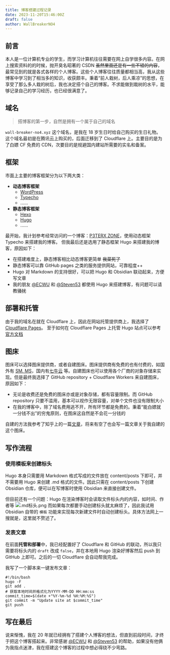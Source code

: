 ```yaml
---
title: 博客搭建过程记录
date: 2023-11-20T15:46:00Z
draft: false
author: WallBreakerNO4
---
```


## 前言

本人是一位计算机专业的学生，而学习计算机往往需要在网上自学很多内容。在网上搜索资料的的时候，抛开臭名昭著的 CSDN ~~虽然里面还是有一些不错的内容~~，最常见到的就是各式各样的个人博客。这些个人博客往往质量都相当高，我从这些博客中学习到了相当多的知识，收获颇丰。秉着“前人栽树，后人乘凉”的思想，在享受了那么多人栽的树后，我也决定搭个自己的博客。不求能做到栽树的水平，能够记录自己的学习经历，也已经很满意了。
## 域名

> 搭博客的第一步，自然是拥有一个属于自己的域名

`wall-breaker-no4.xyz` 这个域名，是我在 18 岁生日时给自己购买的生日礼物。这个域名最初是在腾讯云上购买的，后面迁移到了 Cloudflare 上。主要目的是为了白嫖 CF 免费的 CDN，次要目的是规避国内建站所需要的实名和备案。

## 框架

市面上主要的博客框架分为以下两大类：

- **动态博客框架**
  - [WordPress](https://wordpress.org/)
  - [Typecho](https://typecho.org/)
  - ......
- **静态博客框架**
  - [Hexo](https://hexo.io)
  - [Hugo](https://gohugo.io/)
  - ......

最开始，我计划参考经常访问的一个博客：[P3TERX ZONE](https://p3terx.com/)，使用动态框架 Typecho 来搭建我的博客。
但我最后还是选用了静态框架 Hugo 来搭建我的博客，原因如下：

- 在搭建难度上，静态博客相比动态博客更简单 ~~我菜死了~~
- 静态博客可以靠 GitHub pages 之类的服务提供网站，可靠程度++
- Hugo 对 Markdown 的支持很好，可以把 Hugo 和 Obsidian 联动起来，方便写文章
- 我的朋友 [@ECWU](https://ecwuuuuu.com/) 和 [@Steven53](https://blog.steven53.top/) 都使用 Hugo 来搭建博客，有问题可以请教~~骚扰~~

## 部署和托管

由于我的域名在就在 Cloudflare 上，因此在网站托管提供商上，我选择了 [Cloudflare Pages](https://developers.cloudflare.com/pages/)。
至于如何在 Cloudflare Pages 上托管 Hugo 站点可以参考[官方文档](https://developers.cloudflare.com/pages/framework-guides/deploy-a-hugo-site/)

## 图床

图床可以选择图床提供商，或者自建图床。图床提供商有免费的也有付费的，如国外有 [SM. MS](https://sm.ms/)，国内有[七牛云](https://www.qiniu.com/) 等。自建图床也可以使用各个厂商的对象存储来实现。但是最终我选择了 GitHub repository + Cloudflare Workers 来自建图床，原因如下：

- 无论是收费还是免费的图床亦或是对象存储，都有容量限制。而 GitHub repository 只要不滥用，基本可以视作无限容量，对单个文件也没有限制大小
- 在我的博客中，除了域名费用逃不开，所有环节都是免费的。秉着“能白嫖就一分钱不出”的穷鬼原则，在图床这自然是不会花一分钱的

自建的方法我参考了知乎上的一篇[文章](https://zhuanlan.zhihu.com/p/626135137)，将来有空了也会写一篇文章关于我自建的这个图床。
## 写作流程
### 使用模板来创建标头

Hugo 本身只需要用 Markdown 格式写成的文件放在 content/posts 下即可，并不需要用 Hugo 来创建 .md 格式的文件。因此只需在 content/posts 下创建 Obsidian 仓库，便可以在写博客时使用 Obsidian 来直接创建文件。

但目前还有一个问题：Hugo 在渲染博客时会读取文件标头内的内容，如时间、作者等 ![.md标头.png](https://image.wall-breaker-no4.xyz/imgs/202311201939219.png#center)
而如果每次都要手动创建标头就太麻烦了，因此我试用 Obsidian 自带的 `模板` 功能来实现每次新建文件时自动创建标头。具体方法网上一搜就是，这里就不赘述了。
### 发表文章

在前面**托管和部署**中，我已经配置好了 Cloudflare 和 GitHub 的联动，所以我只需要将标头内的 `draft` 改成 `false`，并在本地用 Hugo 渲染好博客然后 push 到 GitHub 上即可。之后的一切 Cloudflare 会自动帮我完成。

我写了一个脚本来一键发布文章：
~~~shell
#!/bin/bash
hugo -F
git add .
# 获取本地时间并格式化为YYYY-MM-DD HH:mm:ss
commit_time=$(date +"%Y-%m-%d %H:%M:%S")
git commit -m "Update site at $commit_time"
git push
~~~
## 写在最后

说来惭愧，我在 20 年就已经拥有了搭建个人博客的想法，但直到前段时间，才终于把这个博客搭起来。非常感谢 [@ECWU](https://ecwuuuuu.com/) 和 [@Steven53](https://blog.steven53.top/) 的帮助，如果没有他俩为我指点迷津，我在搭建这个博客的过程中想必得绕不少弯路。